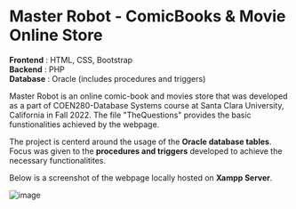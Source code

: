 # Master Robot - ComicBooks & Movie Online Store

<b>Frontend</b> : HTML, CSS, Bootstrap</br>
<b>Backend</b> : PHP</br>
<b>Database</b> : Oracle  (includes procedures and triggers)</br>

Master Robot is an online comic-book and movies store that was developed as a part of COEN280-Database Systems course at Santa Clara University, California in Fall 2022.
The file "TheQuestions" provides the basic funstionalities achieved by the webpage.

The project is centerd around the usage of the <b>Oracle database tables</b>. Focus was given to the <b>procedures and triggers</b> developed to achieve the necessary functionalitites.

Below is a screenshot of the webpage locally hosted on <b>Xampp Server</b>. 

![image](https://user-images.githubusercontent.com/53923590/219124028-fe92501e-987a-4335-91dd-137514d5cdfd.png)

